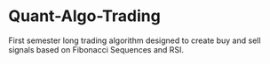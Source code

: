 # Quant-Algo-Trading
First semester long trading algorithm designed to create buy and sell signals based on Fibonacci Sequences and RSI.  